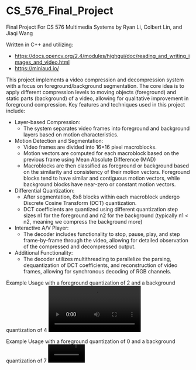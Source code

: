 # CS_576_Final_Project
Final Project For CS 576 Multimedia Systems by Ryan Li, Colbert Lin, and Jiaqi Wang

Written in C++ and utilizing:
- https://docs.opencv.org/2.4/modules/highgui/doc/reading_and_writing_images_and_video.html
- https://miniaud.io/

This project implements a video compression and decompression system with a focus on foreground/background segmentation.
The core idea is to apply different compression levels to moving objects (foreground) and static parts (background) of a video, allowing for qualitative improvement in foreground compression.
Key features and techniques used in this project include:
- Layer-based Compression:
  - The system separates video frames into foreground and background layers based on motion characteristics.
- Motion Detection and Segmentation:
  - Video frames are divided into 16×16 pixel macroblocks.
  - Motion vectors are computed for each macroblock based on the previous frame using Mean Absolute Difference (MAD)
  - Macroblocks are then classified as foreground or background based on the similarity and consistency of their motion vectors. Foreground blocks tend to have similar and contiguous motion vectors, while background blocks have near-zero or constant motion vectors.
- Differential Quantization:
  - After segmentation, 8x8 blocks within each macroblock undergo Discrete Cosine Transform (DCT) quantization.
  - DCT coefficients are quantized using different quantization step sizes n1 for the foreground and n2 for the background (typically n1 < n2, meaning we compress the background more) 
- Interactive A/V Player:
  - The decoder includes functionality to stop, pause, play, and step frame-by-frame through the video, allowing for detailed observation of the compressed and decompressed output.
- Additional Functionality:
  - The decoder utilizes multithreading to parallelize the parsing, dequantization of DCT coefficients, and reconstruction of video frames, allowing for synchronous decoding of RGB channels.


Example Usage with a foreground quantization of 2 and a background quantization of 4
<video width="50%" src="https://github.com/user-attachments/assets/23235f84-e86a-412f-b008-1dbf532e6b06"></video>

Example Usage with a foreground quantization of 0 and a background quantization of 7
<video width="100" src="https://github.com/user-attachments/assets/08e31fbf-7b2c-47f0-85b7-d25dd38b3758"></video>
